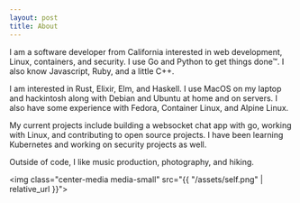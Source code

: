 ```yaml
---
layout: post
title: About
---
```


I am a software developer from California interested in web development, Linux, containers, and security. I use Go and Python to get things done™. I also know Javascript, Ruby, and a little C++.

I am interested in Rust, Elixir, Elm, and Haskell. I use MacOS on my laptop and hackintosh along with Debian and Ubuntu at home and on servers. I also have some experience with Fedora, Container Linux, and Alpine Linux.

My current projects include building a websocket chat app with go, working with Linux, and contributing to open source projects. I have been learning Kubernetes and working on security projects as well.

Outside of code, I like music production, photography, and hiking.

<img class="center-media media-small" src="{{ "/assets/self.png" | relative_url
}}">
